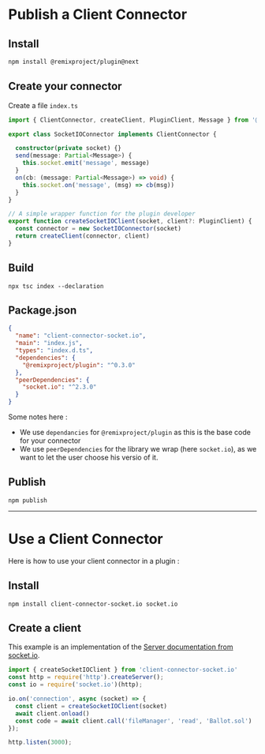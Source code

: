 # Publish a Client Connector

## Install
```bash
npm install @remixproject/plugin@next
```

## Create your connector
Create a file `index.ts`

```typescript
import { ClientConnector, createClient, PluginClient, Message } from '@remixproject/plugin'

export class SocketIOConnector implements ClientConnector {

  constructor(private socket) {}
  send(message: Partial<Message>) {
    this.socket.emit('message', message)
  }
  on(cb: (message: Partial<Message>) => void) {
    this.socket.on('message', (msg) => cb(msg))
  }
}

// A simple wrapper function for the plugin developer
export function createSocketIOClient(socket, client?: PluginClient) {
  const connector = new SocketIOConnector(socket)
  return createClient(connector, client)
}
```

## Build

```
npx tsc index --declaration
```

## Package.json
```json
{
  "name": "client-connector-socket.io",
  "main": "index.js",
  "types": "index.d.ts",
  "dependencies": {
    "@remixproject/plugin": "^0.3.0"
  },
  "peerDependencies": {
    "socket.io": "^2.3.0"
  }
}
```

Some notes here : 
- We use `dependancies` for `@remixproject/plugin` as this is the base code for your connector
- We use `peerDependencies` for the library we wrap (here `socket.io`), as we want to let the user choose his versio of it.

## Publish
```
npm publish
```

----

# Use a Client Connector
Here is how to use your client connector in a plugin :

## Install
```
npm install client-connector-socket.io socket.io
```

## Create a client
This example is an implementation of the [Server documentation from socket.io](https://socket.io/docs/server-api/).
```typescript
import { createSocketIOClient } from 'client-connector-socket.io'
const http = require('http').createServer();
const io = require('socket.io')(http);

io.on('connection', async (socket) => {
  const client = createSocketIOClient(socket)
  await client.onload()
  const code = await client.call('fileManager', 'read', 'Ballot.sol')
});

http.listen(3000);
```